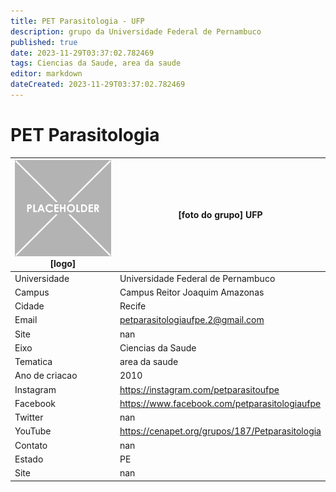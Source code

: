 ```yaml
---
title: PET Parasitologia - UFP
description: grupo da Universidade Federal de Pernambuco
published: true
date: 2023-11-29T03:37:02.782469
tags: Ciencias da Saude, area da saude
editor: markdown
dateCreated: 2023-11-29T03:37:02.782469
---
```


# PET Parasitologia


| ![placeholder.png](/placeholder.png) [logo] | [foto do grupo] UFP         |
| ------------------------------------------- | ------------------------------------------------- |
| Universidade                                | Universidade Federal de Pernambuco      |
| Campus                                      | Campus Reitor Joaquim Amazonas            |
| Cidade                                      | Recife             |
| Email                                       | petparasitologiaufpe.2@gmail.com             |
| Site                                        | nan              |
| Eixo                                        | Ciencias da Saude              |
| Tematica                                    | area da saude          |
| Ano de criacao                              | 2010        |
| Instagram                                   | https://instagram.com/petparasitoufpe         |
| Facebook                                    | https://www.facebook.com/petparasitologiaufpe          |
| Twitter                                     | nan           |
| YouTube                                     | https://cenapet.org/grupos/187/Petparasitologia           |
| Contato                                     | nan         |
| Estado                                      |  PE            |
| Site                                        | nan |

